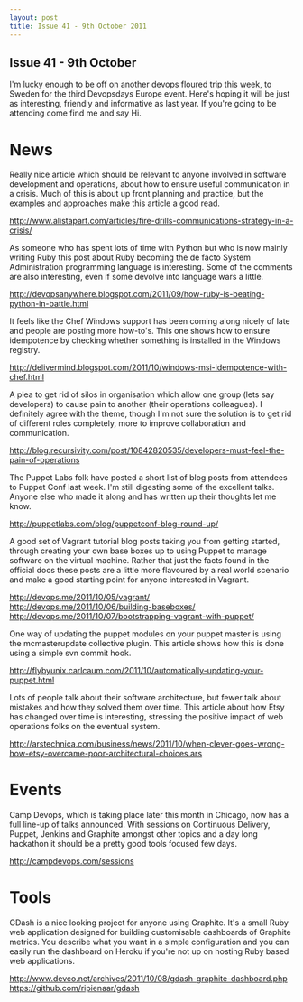 ```yaml
--- 
layout: post
title: Issue 41 - 9th October 2011
---
```


## Issue 41 - 9th October

I'm lucky enough to be off on another devops floured trip this week, to
Sweden for the third Devopsdays Europe event. Here's hoping it will be
just as interesting, friendly and informative as last year. If you're
going to be attending come find me and say Hi.


News
====

Really nice article which should be relevant to anyone involved in
software development and operations, about how to ensure useful
communication in a crisis. Much of this is about up front planning and
practice, but the examples and approaches make this article a good read.

http://www.alistapart.com/articles/fire-drills-communications-strategy-in-a-crisis/


As someone who has spent lots of time with Python but who is now mainly
writing Ruby this post about Ruby becoming the de facto System
Administration programming language is interesting. Some of the comments
are also interesting, even if some devolve into language wars a little.

http://devopsanywhere.blogspot.com/2011/09/how-ruby-is-beating-python-in-battle.html


It feels like the Chef Windows support has been coming along nicely of
late and people are posting more how-to's. This one shows how to ensure
idempotence by checking whether something is installed in the Windows
registry.

http://delivermind.blogspot.com/2011/10/windows-msi-idempotence-with-chef.html


A plea to get rid of silos in organisation which allow one group (lets
say developers) to cause pain to another (their operations colleagues).
I definitely agree with the theme, though I'm not sure the solution is
to get rid of different roles completely, more to improve collaboration
and communication.

http://blog.recursivity.com/post/10842820535/developers-must-feel-the-pain-of-operations


The Puppet Labs folk have posted a short list of blog posts from
attendees to Puppet Conf last week. I'm still digesting some of the
excellent talks. Anyone else who made it along and has written up their
thoughts let me know.

http://puppetlabs.com/blog/puppetconf-blog-round-up/


A good set of Vagrant tutorial blog posts taking you from getting
started, through creating your own base boxes up to using Puppet to
manage software on the virtual machine. Rather that just the facts found
in the official docs these posts are a little more flavoured by a real
world scenario and make a good starting point for anyone interested in
Vagrant.

http://devops.me/2011/10/05/vagrant/
http://devops.me/2011/10/06/building-baseboxes/
http://devops.me/2011/10/07/bootstrapping-vagrant-with-puppet/


One way of updating the puppet modules on your puppet master is using
the mcmasterupdate collective plugin. This article shows how this is
done using a simple svn commit hook.

http://flybyunix.carlcaum.com/2011/10/automatically-updating-your-puppet.html


Lots of people talk about their software architecture, but fewer talk
about mistakes and how they solved them over time. This article about
how Etsy has changed over time is interesting, stressing the positive
impact of web operations folks on the eventual system.

http://arstechnica.com/business/news/2011/10/when-clever-goes-wrong-how-etsy-overcame-poor-architectural-choices.ars


Events
=====

Camp Devops, which is taking place later this month in Chicago, now has
a full line-up of talks announced. With sessions on Continuous Delivery,
Puppet, Jenkins and Graphite amongst other topics and a day long
hackathon it should be a pretty good tools focused few days.

http://campdevops.com/sessions



Tools
====

GDash is a nice looking project for anyone using Graphite. It's a small
Ruby web application designed for building customisable dashboards of
Graphite metrics. You describe what you want in a simple configuration
and you can easily run the dashboard on Heroku if you're not up on
hosting Ruby based web applications.

http://www.devco.net/archives/2011/10/08/gdash-graphite-dashboard.php
https://github.com/ripienaar/gdash
